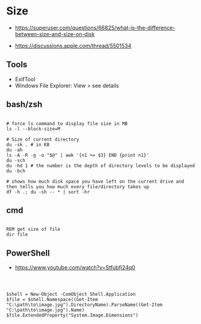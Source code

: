 # Size

- <https://superuser.com/questions/66825/what-is-the-difference-between-size-and-size-on-disk>

- <https://discussions.apple.com/thread/5501534>


## Tools
- ExifTool
- Windows File Explorer: View > see details



## bash/zsh

```

# force ls command to display file size in MB
ls -l --block-size=M

# Size of current directory
du -sk . # in KB
du -ah
ls -A -R -g -o "$@" | awk '{n1 += $3} END {print n1}'
du -sch
du -hd 1 # the number is the depth of directory levels to be displayed
du -bch

# shows how much disk space you have left on the current drive and then tells you how much every file/directory takes up
df -h .; du -sh -- * | sort -hr
```




## cmd
```

REM get size of file
dir file
```




## PowerShell
- <https://www.youtube.com/watch?v=Stfubfj24q0>



```



$shell = New-Object -ComObject Shell.Application
$file = $shell.Namespace((Get-Item "C:\path\to\image.jpg").DirectoryName).ParseName((Get-Item "C:\path\to\image.jpg").Name)
$file.ExtendedProperty("System.Image.Dimensions")






```